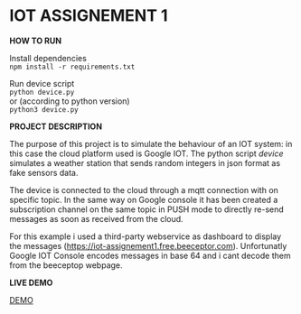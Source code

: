 # IOT ASSIGNEMENT 1

**HOW TO RUN**

Install dependencies  
```npm install -r requirements.txt```

Run device script  
```python device.py```  
or (according to python version)  
```python3 device.py```

**PROJECT DESCRIPTION**

The purpose of this project is to simulate the behaviour of an IOT system: in this case the cloud platform used is Google IOT.
The python script *device* simulates a weather station that sends random integers in json format as fake sensors data.

The device is connected to the cloud through a mqtt connection with on specific topic. In the same way on Google console it has been created a subscription channel on the same topic in PUSH mode to directly re-send messages as soon as received from the cloud.

For this example  i used a third-party webservice as dashboard to display the messages (https://iot-assignement1.free.beeceptor.com).
Unfortunatly Google IOT Console encodes messages in base 64 and i cant decode them from the beeceptop webpage.



**LIVE DEMO**

[DEMO](https://youtu.be/LnP78IYBRTE)



